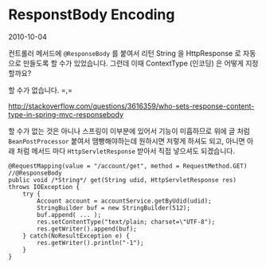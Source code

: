 # ResponstBody Encoding

2010-10-04

컨트롤러 메서드에 `@ResponseBody` 를 붙여서
리턴 String 을 HttpResponse 로 자동으로 만들도록 할 수가 있었습니다.
그런데 이때 ContextType (인코딩) 은 어떻게 지정할까요?

할 수가 없습니다. =,=

<http://stackoverflow.com/questions/3616359/who-sets-response-content-type-in-spring-mvc-responsebody>

할 수가 없는 것은 아니나 스프링이 이부분에 있어서 기능이 미흡하므로
위에 글 처럼 `BeanPostProcessor` 붙여서 땜빵해야하는데 원하시면 저렇게 하셔도 되고,
아니면 아래 처럼 메서드 마다 `HttpServletResponse` 받아서 직접 넣으셔도 되겠습니다.

	@RequestMapping(value = "/account/get", method = RequestMethod.GET)
	//@ResponseBody
	public void /*String*/ get(String udid, HttpServletResponse res) throws IOException {
		try {
			Account account = accountService.getByUdid(udid);
			StringBuilder buf = new StringBuilder(512);
			buf.append( ... );
			res.setContentType("text/plain; charset=\"UTF-8");
			res.getWriter().append(buf);
		} catch(NoResultException e) {
			res.getWriter().println("-1");
		}
	}
